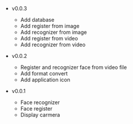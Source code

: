 - v0.0.3
  + Add database
  + Add register from image
  + Add recognizer from image
  + Add register from video
  + Add recognizer from video

- v0.0.2
  + Register and recognizer face from video file
  + Add format convert
  + Add application icon
  
- v0.0.1
  + Face recognizer
  + Face register
  + Display carmera
